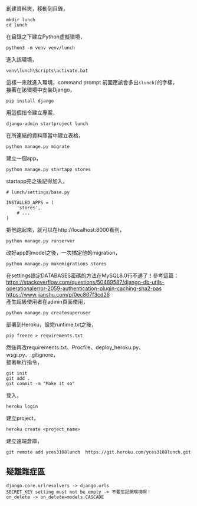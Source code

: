 創建資料夾，移動到目錄，
  
    mkdir lunch
    cd lunch
在目錄之下建立Python虛擬環境，

    python3 -m venv venv/lunch
進入該環境，

    venv\lunch\Scripts\activate.bat
這樣一來就進入環境，command prompt 前面應該會多出`(lunch)`的字樣，  
接著在該環境中安裝Django，  

    pip install django
用這個指令建立專案，  

    django-admin startproject lunch
在所連結的資料庫當中建立表格，

    python manage.py migrate
建立一個app，

    python manage.py startapp stores
startapp完之後記得加入，  

    # lunch/settings/base.py

    INSTALLED_APPS = (
        'stores',
        # ...
    )
把他跑起來，就可以在http://localhost:8000看到，  

    python manage.py runserver
改好app的model之後，一次搞定他的migration，  

    python manage.py makemigrations stores
在settings設定DATABASES密碼的方法在MySQL8.0行不通了！參考這篇：  
https://stackoverflow.com/questions/50469587/django-db-utils-operationalerror-2059-authentication-plugin-caching-sha2-pas  
https://www.jianshu.com/p/0ec807f3cd26  
產生超級使用者在admin頁面使用，

    python manage.py createsuperuser

部署到Heroku，設完runtime.txt之後，  

    pip freeze > requirements.txt
然後再改requirements.txt、Procfile、deploy_heroku.py、wsgi.py、.gitignore，  
接著執行指令，

    git init
    git add .
    git commit -m "Make it so"
登入，
    
    heroku login
建立project，

    heroku create <project_name>
建立遠端倉庫，
    
    git remote add yces3108lunch  https://git.heroku.com/yces3108lunch.git

## 疑難雜症區
    django.core.urlresolvers -> django.urls
    SECRET_KEY setting must not be empty -> 不要忘記開環境啊！
    on_delete -> on_delete=models.CASCADE

